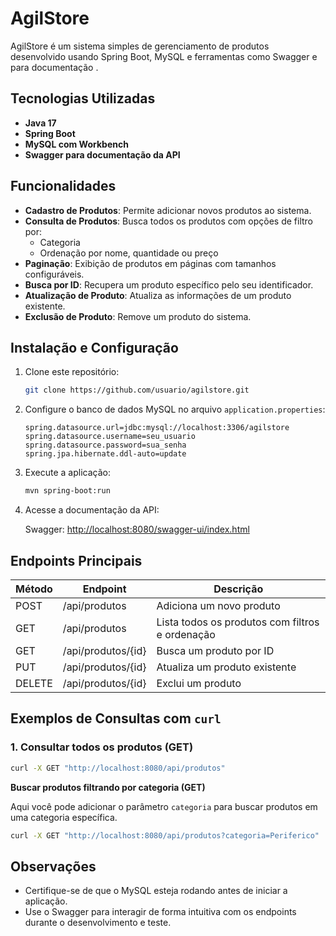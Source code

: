 # AgilStore

AgilStore é um sistema simples de gerenciamento de produtos desenvolvido usando Spring Boot, MySQL e ferramentas como Swagger e para documentação .

## Tecnologias Utilizadas

- **Java 17**
- **Spring Boot**
- **MySQL com Workbench**
- **Swagger para documentação da API**

## Funcionalidades

- **Cadastro de Produtos**: Permite adicionar novos produtos ao sistema.
- **Consulta de Produtos**: Busca todos os produtos com opções de filtro por:
  - Categoria
  - Ordenação por nome, quantidade ou preço
- **Paginação**: Exibição de produtos em páginas com tamanhos configuráveis.
- **Busca por ID**: Recupera um produto específico pelo seu identificador.
- **Atualização de Produto**: Atualiza as informações de um produto existente.
- **Exclusão de Produto**: Remove um produto do sistema.

## Instalação e Configuração

1. Clone este repositório:

   ```bash
   git clone https://github.com/usuario/agilstore.git

2. Configure o banco de dados MySQL no arquivo `application.properties`:

   ```properties
   spring.datasource.url=jdbc:mysql://localhost:3306/agilstore
   spring.datasource.username=seu_usuario
   spring.datasource.password=sua_senha
   spring.jpa.hibernate.ddl-auto=update
3. Execute a aplicação:

   ```bash
   mvn spring-boot:run
4. Acesse a documentação da API:

   Swagger: [http://localhost:8080/swagger-ui/index.html](http://localhost:8080/swagger-ui/index.html)

## Endpoints Principais

| Método | Endpoint              | Descrição                    |
|--------|-----------------------|------------------------------|
| POST   | /api/produtos          | Adiciona um novo produto     |
| GET    | /api/produtos          | Lista todos os produtos com filtros e ordenação |
| GET    | /api/produtos/{id}     | Busca um produto por ID      |
| PUT    | /api/produtos/{id}     | Atualiza um produto existente|
| DELETE | /api/produtos/{id}     | Exclui um produto            |


## Exemplos de Consultas com `curl`

### 1. **Consultar todos os produtos (GET)**

```bash
curl -X GET "http://localhost:8080/api/produtos"
```

 **Buscar produtos filtrando por categoria (GET)**

Aqui você pode adicionar o parâmetro `categoria` para buscar produtos em uma categoria específica.

```bash
curl -X GET "http://localhost:8080/api/produtos?categoria=Periferico"
```
## Observações

- Certifique-se de que o MySQL esteja rodando antes de iniciar a aplicação.
- Use o Swagger para interagir de forma intuitiva com os endpoints durante o desenvolvimento e teste.

